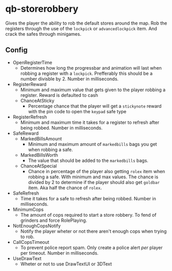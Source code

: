 # qb-storerobbery
Gives the player the ability to rob the default stores around the map. Rob the registers through the use of the `lockpick` or `advancedlockpick` item. And crack the safes through minigames.

## Config
- OpenRegisterTime
  - Determines how long the progressbar and animation will last when robbing a register with a `lockpick`. Prefferably this should be a number divisble by 2. Number in milliseconds.
- RegisterReward
  - Minimum and maximum value that gets given to the player robbing a register. Reward is defaulted to cash
  - ChanceAtSticky
    - Percentage chance that the player will get a `stickynote` reward with the pin code to open the `keypad` safe type
- RegisterRefresh
  - Minimum and maximum time it takes for a register to refresh after being robbed. Number in milliseconds.
- SafeReward
  - MarkedBillsAmount
    - Minimum and maximum amount of `markedbills` bags you get when robbing a safe.
  - MarkedBillsWorth
    - The value that should be added to the `markedbills` bags.
  - ChanceAtSpecial
    - Chance in percentage of the player also getting `rolex` item when robbing a safe. With minimum and max values. The chance is divided by 2 to determine if the player should also get `goldbar` item. Aka half the chance of `rolex`.
- SafeRefresh
  - Time it takes for a safe to refresh after being robbed. Number in milliseconds.
- MinimumCops
  - The amount of cops required to start a store robbery. To fend of grinders and force RolePlaying.
- NotEnoughCopsNotify
  - Notify the player wheter or not there aren't enough cops when trying to rob.
- CallCopsTimeout
  - To prevent police report spam. Only create a police alert _per_ player per timeout. Number in milliseconds.
- UseDrawText
  - Wheter or not to use DrawTextUI or 3DText